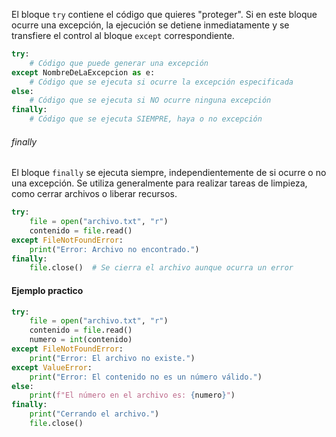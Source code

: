 El bloque `try` contiene el código que quieres "proteger". Si en este bloque ocurre una excepción, la ejecución se detiene inmediatamente y se transfiere el control al bloque `except` correspondiente.

```python
try:
    # Código que puede generar una excepción
except NombreDeLaExcepcion as e:
    # Código que se ejecuta si ocurre la excepción especificada
else:
    # Código que se ejecuta si NO ocurre ninguna excepción
finally:
    # Código que se ejecuta SIEMPRE, haya o no excepción
```

###### finally 
El bloque `finally` se ejecuta siempre, independientemente de si ocurre o no una excepción. Se utiliza generalmente para realizar tareas de limpieza, como cerrar archivos o liberar recursos.
```python
try:
    file = open("archivo.txt", "r")
    contenido = file.read()
except FileNotFoundError:
    print("Error: Archivo no encontrado.")
finally:
    file.close()  # Se cierra el archivo aunque ocurra un error
```

#### Ejemplo practico

```python
try:
    file = open("archivo.txt", "r")
    contenido = file.read()
    numero = int(contenido)
except FileNotFoundError:
    print("Error: El archivo no existe.")
except ValueError:
    print("Error: El contenido no es un número válido.")
else:
    print(f"El número en el archivo es: {numero}")
finally:
    print("Cerrando el archivo.")
    file.close()
```